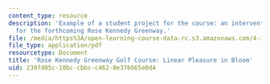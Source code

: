 ```yaml
---
content_type: resource
description: 'Example of a student project for the course: an intervention proposed
  for the forthcoming Rose Kennedy Greenway.'
file: /media/https%3A/open-learning-course-data-rc.s3.amazonaws.com/4-303-dialogue-in-art-architecture-and-urbanism-fall-2003/2397d05c10bccbbcc4620e376665e0d4_rossstephen.pdf
file_type: application/pdf
resourcetype: Document
title: 'Rose Kennedy Greenway Golf Course: Linear Pleasure in Bloom'
uid: 2397d05c-10bc-cbbc-c462-0e376665e0d4
---
```


